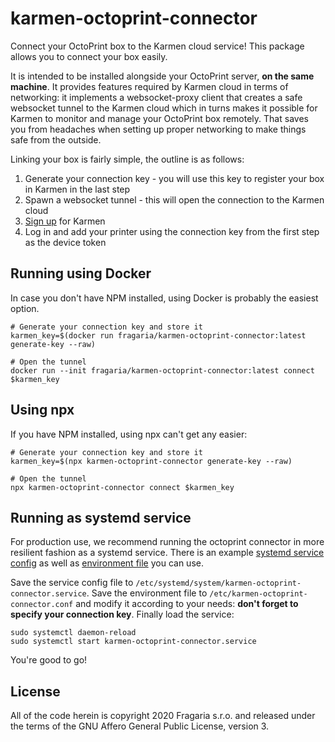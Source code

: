 # karmen-octoprint-connector

Connect your OctoPrint box to the Karmen cloud service! This package allows
you to connect your box easily.

It is intended to be installed alongside your OctoPrint server, **on the same
machine**. It provides features required by Karmen cloud in terms of networking:
it implements a websocket-proxy client that creates a safe websocket tunnel to
the Karmen cloud which in turns makes it possible for Karmen to monitor and
manage your OctoPrint box remotely. That saves you from headaches when setting
up proper networking to make things safe from the outside.

Linking your box is fairly simple, the outline is as follows:

1. Generate your connection key - you will use this key to register your box in Karmen in the last step
2. Spawn a websocket tunnel - this will open the connection to the Karmen cloud
3. [Sign up](https://karmen.tech/register) for Karmen
4. Log in and add your printer using the connection key from the first step as the device token

## Running using Docker

In case you don't have NPM installed, using Docker is probably the easiest option.

```
# Generate your connection key and store it
karmen_key=$(docker run fragaria/karmen-octoprint-connector:latest generate-key --raw)

# Open the tunnel
docker run --init fragaria/karmen-octoprint-connector:latest connect $karmen_key
```

## Using npx

If you have NPM installed, using npx can't get any easier:

```
# Generate your connection key and store it
karmen_key=$(npx karmen-octoprint-connector generate-key --raw)

# Open the tunnel
npx karmen-octoprint-connector connect $karmen_key
```

## Running as systemd service

For production use, we recommend running the octoprint connector in more
resilient fashion as a systemd service. There is an example [systemd service
config](./karmen-octoprint-connector.service) as well as [environment
file](./karmen-octoprint-connector.conf) you can use.

Save the service config file to
`/etc/systemd/system/karmen-octoprint-connector.service`. Save the environment
file to `/etc/karmen-octoprint-connector.conf` and modify it according to your
needs: **don't forget to specify your connection key**. Finally load the service:

```
sudo systemctl daemon-reload
sudo systemctl start karmen-octoprint-connector.service
```

You're good to go!

## License

All of the code herein is copyright 2020 Fragaria s.r.o. and released under the
terms of the GNU Affero General Public License, version 3.
